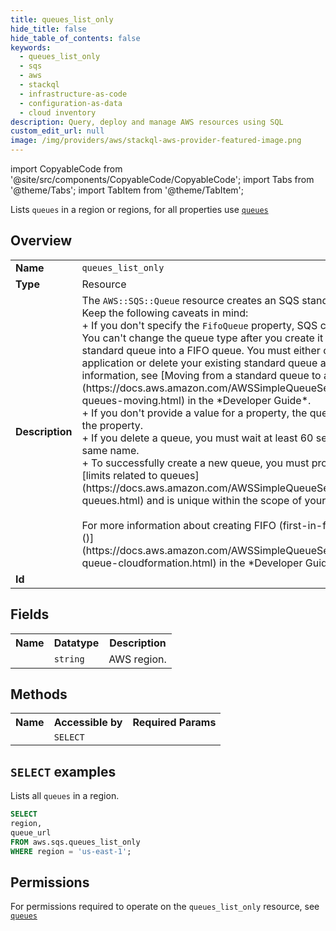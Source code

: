 ```yaml
---
title: queues_list_only
hide_title: false
hide_table_of_contents: false
keywords:
  - queues_list_only
  - sqs
  - aws
  - stackql
  - infrastructure-as-code
  - configuration-as-data
  - cloud inventory
description: Query, deploy and manage AWS resources using SQL
custom_edit_url: null
image: /img/providers/aws/stackql-aws-provider-featured-image.png
---
```


import CopyableCode from '@site/src/components/CopyableCode/CopyableCode';
import Tabs from '@theme/Tabs';
import TabItem from '@theme/TabItem';

Lists <code>queues</code> in a region or regions, for all properties use <a href="/providers/aws/serviceName/queues/"><code>queues</code></a>

## Overview
<table><tbody>
<tr><td><b>Name</b></td><td><code>queues_list_only</code></td></tr>
<tr><td><b>Type</b></td><td>Resource</td></tr>
<tr><td><b>Description</b></td><td>The <code>AWS::SQS::Queue</code> resource creates an SQS standard or FIFO queue.<br />Keep the following caveats in mind:<br />+ If you don't specify the <code>FifoQueue</code> property, SQS creates a standard queue.<br />You can't change the queue type after you create it and you can't convert an existing standard queue into a FIFO queue. You must either create a new FIFO queue for your application or delete your existing standard queue and recreate it as a FIFO queue. For more information, see &#91;Moving from a standard queue to a FIFO queue&#93;(https://docs.aws.amazon.com/AWSSimpleQueueService/latest/SQSDeveloperGuide/FIFO-queues-moving.html) in the *Developer Guide*. <br />+ If you don't provide a value for a property, the queue is created with the default value for the property.<br />+ If you delete a queue, you must wait at least 60 seconds before creating a queue with the same name.<br />+ To successfully create a new queue, you must provide a queue name that adheres to the &#91;limits related to queues&#93;(https://docs.aws.amazon.com/AWSSimpleQueueService/latest/SQSDeveloperGuide/limits-queues.html) and is unique within the scope of your queues.<br /><br />For more information about creating FIFO (first-in-first-out) queues, see &#91;Creating an queue ()&#93;(https://docs.aws.amazon.com/AWSSimpleQueueService/latest/SQSDeveloperGuide/create-queue-cloudformation.html) in the *Developer Guide*.</td></tr>
<tr><td><b>Id</b></td><td><CopyableCode code="aws.sqs.queues_list_only" /></td></tr>
</tbody></table>

## Fields
<table><tbody><tr><th>Name</th><th>Datatype</th><th>Description</th></tr><tr><td><CopyableCode code="region" /></td><td><code>string</code></td><td>AWS region.</td></tr>
</tbody></table>

## Methods

<table><tbody>
  <tr>
    <th>Name</th>
    <th>Accessible by</th>
    <th>Required Params</th>
  </tr>
  <tr>
    <td><CopyableCode code="list_resources" /></td>
    <td><code>SELECT</code></td>
    <td><CopyableCode code="region" /></td>
  </tr>
</tbody></table>

## `SELECT` examples
Lists all <code>queues</code> in a region.
```sql
SELECT
region,
queue_url
FROM aws.sqs.queues_list_only
WHERE region = 'us-east-1';
```


## Permissions

For permissions required to operate on the <code>queues_list_only</code> resource, see <a href="/providers/aws/sqs/queues/#permissions"><code>queues</code></a>

